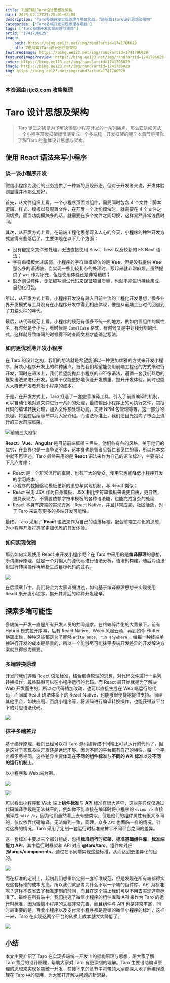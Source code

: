```yaml
---
title: 7进阶篇1Taro设计思想及架构
date: 2025-02-12T21:28:01+08:00
description: "Taro多端开发实现原理与项目实战，7进阶篇1Taro设计思想及架构"
categories: ['Taro多端开发实现原理与项目']
tags: ['Taro多端开发实现原理与项目']
artid: "1741706029"
image:
    path: https://bing.ee123.net/img/rand?artid=1741706029
    alt: 7进阶篇1Taro设计思想及架构
featuredImage: https://bing.ee123.net/img/rand?artid=1741706029
featuredImagePreview: https://bing.ee123.net/img/rand?artid=1741706029
cover: https://bing.ee123.net/img/rand?artid=1741706029
image: https://bing.ee123.net/img/rand?artid=1741706029
img: https://bing.ee123.net/img/rand?artid=1741706029
---
```


### 本资源由 itjc8.com 收集整理
# Taro 设计思想及架构

> Taro 诞生之初是为了解决微信小程序开发的一系列痛点，那么它是如何从一个小程序开发框架慢慢演变成一个多端统一开发框架的呢？本章节将带你了解 Taro 的整体设计思想与架构。

## 使用 React 语法来写小程序

### 谈一谈小程序开发

微信小程序为我们的业务提供了一种新的展现形态，但对于开发者来说，开发体验则显得并不那么友好。

首先，从文件组织上看，一个小程序页面或组件，需要同时包含 4 个文件：脚本逻辑、样式、模板以及配置文件，在开发一个功能模块时，就需要在 4 个文件之间切换，而当功能模块多的话，就需要在多个文件之间切换，这样显然非常浪费时间。

其次，从开发方式上看，在前端工程化思想深入人心的今天，小程序的种种开发方式显得有些落后了，主要体现在以下几个方面：

- 没有自定义文件预处理，无法直接使用 Sass、Less 以及较新的 ES.Next 语法；
- 字符串模板太过孱弱，小程序的字符串模板仿的是 **Vue**，但是没有提供 **Vue** 那么多的语法糖，当实现一些比较复杂的处理时，写起来就非常麻烦，虽然提供了 `wxs` 作为补充，但是使用体验还是非常糟糕；
- 缺乏测试套件，无法编写测试代码来保证项目质量，也就不能进行持续集成，自动化打包。

所以，从开发方式上看，小程序开发没有融入目前主流的工程化开发思想，很多业界开发模式与工具没有在小程序开发中得到相应体现，像是从前端工业时代回退到了刀耕火种的年代。

最后，从代码规范上看，小程序的规范有很多不统一的地方，例如内置组件的属性名，有时候是全小写，有时候是 `CamelCase` 格式，有时候又是中划线分割的形式，这样就导致编码的时候得不时查阅文档才能确定写法。

### 如何更优雅地开发小程序

在 Taro 的设计之初，我们的想法就是希望能够以一种更加优雅的方式来开发小程序，解决小程序开发上的种种痛点，首先我们希望能使用前端工程化的方式来进行开发，同时在语法上，我们希望能抛弃小程序的四不像语法，遵循一套我们熟悉的框架语法来进行开发，这样不仅能更好地保证开发质量、提升开发体验，同时也能大大降低开发者开发小程序的成本。

于是，在开发方式上，Taro 打造了一套完善编译工具，引入了前置编译的机制，可以自动化地对源文件进行一系列的处理，最终输出小程序上的可执行文件，包括代码的编译转换处理，加入文件预处理功能，支持 NPM 包管理等等，这一部分的原理，将会在后续章节中为大家介绍。而语法标准上，我们把目光投向了市面上流行的三大前端框架。

![前端三大框架](https://user-gold-cdn.xitu.io/2018/10/8/1665182480ea31e5?w=1008&h=292&f=png&s=69087)

**React**、**Vue**、**Angular** 是目前前端框架三巨头，他们各有各的风格，关于他们的优劣，在业界也是一直争论不休，这本身也是智者见智仁者见仁的事，所以在本文中就不再评述。Taro 最终采用的是 **React** 语法来作为自己的语法标准，主要有以下几点考虑：

- React 是一个非常流行的框架，也有广大的受众，使用它也能降低小程序开发的学习成本；
- 小程序的数据驱动模板更新的思想与实现机制，与 React 类似；
- React 采用 JSX 作为自身模板，JSX 相比字符串模板来说更自由，更自然，更具表现力，不需要依赖字符串模板的各种语法糖，也能完成复杂的处理
- React 本身有跨端的实现方案 - React Native，并且非常成熟，社区活跃，对于 Taro 来说有更多的多端开发可能性。

最终，Taro 采用了 **React** 语法来作为自己的语法标准，配合前端工程化的思想，为小程序开发打造了更加优雅的开发体验。

### 如何实现优雅

那么如何实现使用 React 来开发小程序呢？在 Taro 中采用的是**编译原理**的思想，所谓编译原理，就是一个对输入的源代码进行语法分析，语法树构建，随后对语法树进行转换操作再解析生成目标代码的过程。

![](https://user-gold-cdn.xitu.io/2018/10/8/1665182480dfc020?w=1476&h=382&f=jpeg&s=111644)

在后续章节中，我们将会为大家详细讲述，如何基于编译原理思想来实现使用 React 来开发小程序，揭开其背后的种种开发秘辛。

## 探索多端可能性

多端统一开发一直是所有开发人员的共同追求。在终端碎片化的大背景下，前有 Hybrid 模式拉开序幕，后有 React Native、Weex 风起云涌，再到如今 Flutter 横空出世，种种这些都是为了能够 `Write once, run anywhere` 。给每一种终端单独进行开发的成本是昂贵的，所以一个能够尽可能抹平多端开发差异的开发解决方案就显得极为重要。

### 多端转换原理

开发时我们遵循 React 语法标准，结合编译原理的思想，对代码文件进行一系列转换操作，最终获得可以在小程序运行的代码。而 React 最开始就是为了解决 Web 开发而生的，所以对代码稍加改动，也可以直接生成在 Web 端运行的代码，而同属 React 语法体系下的 React Native，也能够很便捷地提供支持。同理其他平台，如快应用、百度小程序等，将源码进行编译转换操作，也能获得该平台下的对应语法代码。

![](https://user-gold-cdn.xitu.io/2018/10/8/1665182486e8b561?w=1202&h=688&f=jpeg&s=96658)

### 抹平多端差异

基于编译原理，我们已经可以将 Taro 源码编译成不同端上可以运行的代码了，但是这对于实现多端开发还是远远不够。因为不同的平台都有自己的特性，每一个平台都不尽相同，这些差异主要体现在**不同的组件标准**与**不同的 API 标准**以及**不同的运行机制**上。

以小程序和 Web 端为例。

![](https://user-gold-cdn.xitu.io/2018/10/8/1665182486f397d9?w=1448&h=666&f=jpeg&s=152288)


![](https://user-gold-cdn.xitu.io/2018/10/8/1665182487386fef?w=1444&h=656&f=jpeg&s=187816)

可以看出小程序和 Web 端上**组件标准**与 **API** 标准有很大差异，这些差异仅仅通过代码编译手段是无法抹平的，例如你不能直接在编译时将小程序的 `<view />` 直接编译成 `<div />`，因为他们虽然看上去有些类似，但是他们的组件属性有很大不同的，仅仅依靠代码编译，无法做到一致，同理，众多 `API` 也面临一样的情况。针对这样的情况，Taro 采用了定制一套运行时标准来抹平不同平台之间的差异。

这一套标准主要以三个部分组成，包括**标准运行时框架**、**标准基础组件库**、**标准端能力 API**，其中运行时框架和 API 对应 **@taro/taro**，组件库对应 **@tarojs/components**，通过在不同端实现这些标准，从而达到去差异化的目的。

![](https://user-gold-cdn.xitu.io/2018/10/8/16651824884a5682?w=1404&h=698&f=jpeg&s=158350)

而在标准的定制上，起初我们想重新定制一套标准规范，但是发现在所有端都得实现这套标准的成本太高，所以我们就思考为什么不以一个端的组件库、API 为标准呢？这样不仅省去了标准定制的时间，而且在这个端上我们可以不用去实现这套标准了。最终在所有端中，我们挑选了微信小程序的组件库和 API 来作为 Taro 的运行时标准，因为微信小程序的文档非常完善，而且组件与 API 也是非常丰富，同时最重要的是，百度小程序以及支付宝小程序都是遵循的微信小程序的标准，这样一来，Taro 在实现这两个平台的转换上成本就大大降低了。

![](https://user-gold-cdn.xitu.io/2018/10/8/16651824b8ac59a4?w=1410&h=726&f=jpeg&s=181825)

## 小结

本文主要介绍了 Taro 在实现多端统一开发上的架构原理与思想，带大家了解 Taro 背后的设计原理，帮助大家对 Taro 有更深刻的理解。Taro 主要借助编译原理的思想来实现多端统一开发，在接下来的章节中将带领大家更深入地了解编译原理在 Taro 中的应用，为大家打开解决问题的新思路。

